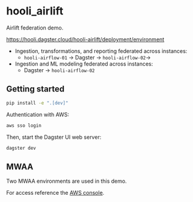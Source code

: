 # hooli_airlift

Airlift federation demo.

https://hooli.dagster.cloud/hooli-airlift/deployment/environment

- Ingestion, transformations, and reporting federated across instances:
    - `hooli-airflow-01` -> Dagster -> `hooli-airflow-02`-> 
- Ingestion and ML modeling federated across instances:
    - Dagster -> `hooli-airflow-02`

## Getting started

```bash
pip install -e ".[dev]"
```

Authentication with AWS:

```bash
aws sso login
```

Then, start the Dagster UI web server:

```bash
dagster dev
```

## MWAA

Two MWAA environments are used in this demo.

For access reference the [AWS console](https://us-west-2.console.aws.amazon.com/mwaa/home?region=us-west-2).
